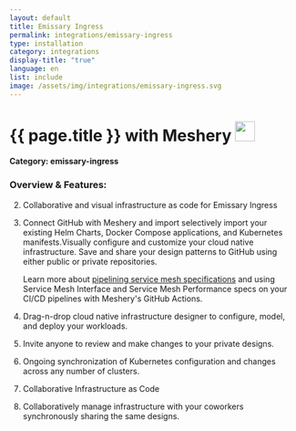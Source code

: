 ```yaml
---
layout: default
title: Emissary Ingress
permalink: integrations/emissary-ingress
type: installation
category: integrations
display-title: "true"
language: en
list: include
image: /assets/img/integrations/emissary-ingress.svg
---
```


<h1>{{ page.title }} with Meshery <img src="{{ page.image }}" style="width: 35px; height: 35px;" /></h1>


#### Category: emissary-ingress

### Overview & Features:
2. Collaborative and visual infrastructure as code for Emissary Ingress

4. 
    Connect GitHub with Meshery and import selectively import your existing Helm Charts, Docker Compose applications, and Kubernetes manifests.Visually configure and customize your cloud native infrastructure.
    Save and share your design patterns to GitHub using either public or private repositories.



    Learn more about <a href="/blog/service-mesh-specifications/pipelining-service-mesh-specifications">pipelining service mesh specifications</a> and using Service Mesh Interface and Service Mesh Performance specs on your CI/CD pipelines with Meshery's GitHub Actions.



5. Drag-n-drop cloud native infrastructure designer to configure, model, and deploy your workloads.

6. Invite anyone to review and make changes to your private designs.

7. Ongoing synchronization of Kubernetes configuration and changes across any number of clusters.

8. Collaborative Infrastructure as Code

9. Collaboratively manage infrastructure with your coworkers synchronously sharing the same designs.

